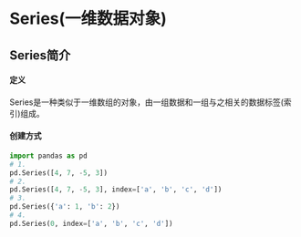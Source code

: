# Series(一维数据对象)
## Series简介
#### 定义
Series是一种类似于一维数组的对象，由一组数据和一组与之相关的数据标签(索引)组成。
#### 创建方式
```python
import pandas as pd
# 1.
pd.Series([4, 7, -5, 3])
# 2.
pd.Series([4, 7, -5, 3], index=['a', 'b', 'c', 'd'])
# 3.
pd.Series({'a': 1, 'b': 2})
# 4.
pd.Series(0, index=['a', 'b', 'c', 'd'])
```

